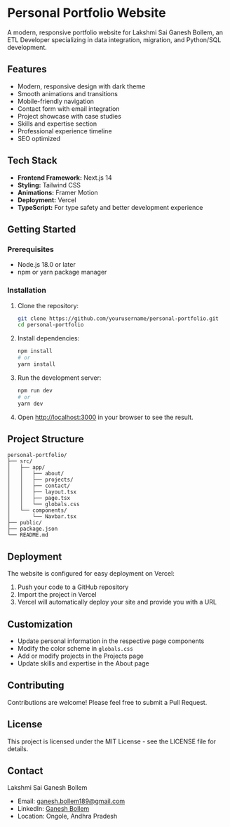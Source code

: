 # Personal Portfolio Website

A modern, responsive portfolio website for Lakshmi Sai Ganesh Bollem, an ETL Developer specializing in data integration, migration, and Python/SQL development.

## Features

- Modern, responsive design with dark theme
- Smooth animations and transitions
- Mobile-friendly navigation
- Contact form with email integration
- Project showcase with case studies
- Skills and expertise section
- Professional experience timeline
- SEO optimized

## Tech Stack

- **Frontend Framework:** Next.js 14
- **Styling:** Tailwind CSS
- **Animations:** Framer Motion
- **Deployment:** Vercel
- **TypeScript:** For type safety and better development experience

## Getting Started

### Prerequisites

- Node.js 18.0 or later
- npm or yarn package manager

### Installation

1. Clone the repository:
   ```bash
   git clone https://github.com/yourusername/personal-portfolio.git
   cd personal-portfolio
   ```

2. Install dependencies:
   ```bash
   npm install
   # or
   yarn install
   ```

3. Run the development server:
   ```bash
   npm run dev
   # or
   yarn dev
   ```

4. Open [http://localhost:3000](http://localhost:3000) in your browser to see the result.

## Project Structure

```
personal-portfolio/
├── src/
│   ├── app/
│   │   ├── about/
│   │   ├── projects/
│   │   ├── contact/
│   │   ├── layout.tsx
│   │   ├── page.tsx
│   │   └── globals.css
│   └── components/
│       └── Navbar.tsx
├── public/
├── package.json
└── README.md
```

## Deployment

The website is configured for easy deployment on Vercel:

1. Push your code to a GitHub repository
2. Import the project in Vercel
3. Vercel will automatically deploy your site and provide you with a URL

## Customization

- Update personal information in the respective page components
- Modify the color scheme in `globals.css`
- Add or modify projects in the Projects page
- Update skills and expertise in the About page

## Contributing

Contributions are welcome! Please feel free to submit a Pull Request.

## License

This project is licensed under the MIT License - see the LICENSE file for details.

## Contact

Lakshmi Sai Ganesh Bollem
- Email: ganesh.bollem189@gmail.com
- LinkedIn: [Ganesh Bollem](https://www.linkedin.com/in/ganesh-bollem-706103239)
- Location: Ongole, Andhra Pradesh 
